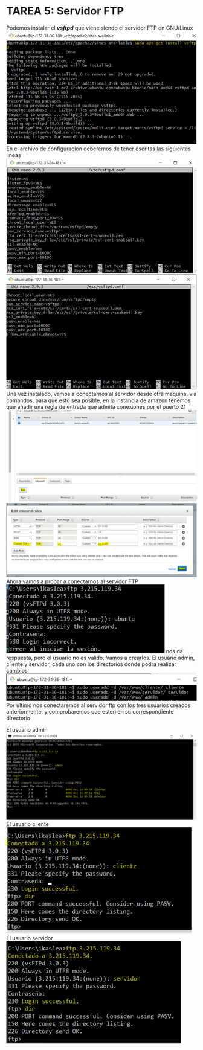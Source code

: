 # TAREA 5: Servidor FTP
Podemos instalar el ***vsftpd*** que viene siendo el servidor FTP en GNU/Linux
![](images/tarea05md/captura01.PNG)
En el archivo de configuracion deberemos de tener escritas las siguientes lineas
![](images/tarea05md/captura03.PNG)
![](images/tarea05md/captura08.PNG)
Una vez instalado, vamos a conectarnos al servidor desde otra maquina, via comandos. para que esto sea posible, en la instancia de amazon tenemos que añadir una regla de entrada que admita conexiones por el puerto 21
![](images/tarea05md/captura04.PNG)
![](images/tarea05md/captura05.PNG)
Ahora vamos a probar a conectarnos al servidor FTP
![](images/tarea05md/captura06.PNG)
nos da respuesta, pero el usuario no es valido. Vamos a crearlos.
El usuario admin, cliente y servidor, cada uno con los directorios donde podra realizar cambios
![](images/tarea05md/captura07.PNG)
Por ultimo nos conectaremos al servidor ftp con los tres usuarios creados anteriormente, y comprobaremos que esten en su correspondiente directorio

El usuario admin
![](images/tarea05md/captura09.PNG)
El usuario cliente
![](images/tarea05md/captura10.PNG)
El usuario servidor
![](images/tarea05md/captura11.PNG)